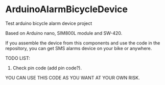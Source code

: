 # ArduinoAlarmBicycleDevice
Test arduino bicycle alarm device project

Based on Arduino nano, SIM800L module and SW-420.

If you assemble the device from this components and use the code in the repository, you can get SMS alarms device on your bike or anywhere.

TODO LIST:
1) Check pin code (add pin code?).


YOU CAN USE THIS CODE AS YOU WANT AT YOUR OWN RISK.
